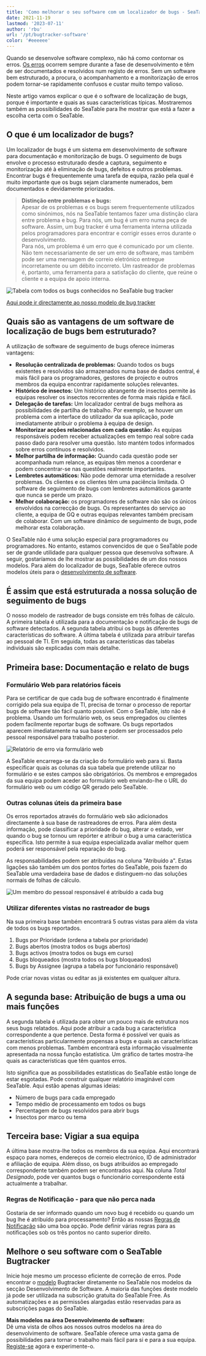 ```yaml
---
title: 'Como melhorar o seu software com um localizador de bugs - SeaTable'
date: 2021-11-19
lastmod: '2023-07-11'
author: 'rbu'
url: '/pt/bugtracker-software'
color: '#eeeeee'
---
```


Quando se desenvolve software complexo, não há como contornar os erros. [Os erros](https://www.arksolutions.de/gs/project/blog/bug-programmfehler) ocorrem sempre durante a fase de desenvolvimento e têm de ser documentados e resolvidos num registo de erros. Sem um software bem estruturado, a procura, o acompanhamento e a monitorização de erros podem tornar-se rapidamente confusos e custar muito tempo valioso.

Neste artigo vamos explicar o que é o software de localização de bugs, porque é importante e quais as suas características típicas. Mostraremos também as possibilidades do SeaTable para lhe mostrar que está a fazer a escolha certa com o SeaTable.

## O que é um localizador de bugs?

Um localizador de bugs é um sistema em desenvolvimento de software para documentação e monitorização de bugs. O seguimento de bugs envolve o processo estruturado desde a captura, seguimento e monitorização até à eliminação de bugs, defeitos e outros problemas. Encontrar bugs é frequentemente uma tarefa de equipa, razão pela qual é muito importante que os bugs sejam claramente numerados, bem documentados e devidamente priorizados.

> **Distinção entre problemas e bugs:**  
> Apesar de os problemas e os bugs serem frequentemente utilizados como sinónimos, nós na SeaTable tentamos fazer uma distinção clara entre problema e bug. Para nós, um bug é um erro numa peça de software. Assim, um bug tracker é uma ferramenta interna utilizada pelos programadores para encontrar e corrigir esses erros durante o desenvolvimento.  
> Para nós, um problema é um erro que é comunicado por um cliente. Não tem necessariamente de ser um erro de software, mas também pode ser uma mensagem de correio eletrónico entregue incorretamente ou um débito incorreto. Um rastreador de problemas é, portanto, uma ferramenta para a satisfação do cliente, que reúne o cliente e a equipa de apoio interna.

![Tabela com todos os bugs conhecidos no SeaTable bug tracker](https://seatable.io/wp-content/uploads/2021/11/bugtracker-uebersicht.jpg)

[Aqui pode ir directamente ao nosso modelo de bug tracker](https://seatable.io/pt/vorlage/hlbtvqrtscqmhx3adh5asg/)

## Quais são as vantagens de um software de localização de bugs bem estruturado?

A utilização de software de seguimento de bugs oferece inúmeras vantagens:

- **Resolução centralizada de problemas:** Quando todos os bugs existentes e resolvidos são armazenados numa base de dados central, é mais fácil para os programadores, gestores de projecto e outros membros da equipa encontrar rapidamente soluções relevantes.
- **Histórico de insectos:** Um histórico abrangente de insectos permite às equipas resolver os insectos recorrentes de forma mais rápida e fácil.
- **Delegação de tarefas:** Um localizador central de bugs melhora as possibilidades de partilha de trabalho. Por exemplo, se houver um problema com a interface do utilizador da sua aplicação, pode imediatamente atribuir o problema à equipa de design.
- **Monitorizar acções relacionadas com cada questão:** As equipas responsáveis podem receber actualizações em tempo real sobre cada passo dado para resolver uma questão. Isto mantém todos informados sobre erros contínuos e resolvidos.
- **Melhor partilha de informação:** Quando cada questão pode ser acompanhada num relance, as equipas têm menos a coordenar e podem concentrar-se nas questões realmente importantes.
- **Lembretes automáticos:** Não pode demorar uma eternidade a resolver problemas. Os clientes e os clientes têm uma paciência limitada. O software de seguimento de bugs com lembretes automáticos garante que nunca se perde um prazo.
- **Melhor colaboração:** os programadores de software não são os únicos envolvidos na correcção de bugs. Os representantes do serviço ao cliente, a equipa de GQ e outras equipas relevantes também precisam de colaborar. Com um software dinâmico de seguimento de bugs, pode melhorar esta colaboração.

O SeaTable não é uma solução especial para programadores ou programadores. No entanto, estamos convencidos de que o SeaTable pode ser de grande utilidade para qualquer pessoa que desenvolva software. A seguir, gostaríamos de lhe mostrar as possibilidades de um dos nossos modelos. Para além do localizador de bugs, SeaTable oferece outros modelos úteis para o [desenvolvimento de software](https://seatable.io/pt/vorlagen/softwareentwicklung/).

## É assim que está estruturada a nossa solução de seguimento de bugs

O nosso modelo de rastreador de bugs consiste em três folhas de cálculo. A primeira tabela é utilizada para a documentação e notificação de bugs de software detectados. A segunda tabela atribui os bugs às diferentes características do software. A última tabela é utilizada para atribuir tarefas ao pessoal de TI. Em seguida, todas as características das tabelas individuais são explicadas com mais detalhe.

## Primeira base: Documentação e relato de bugs

### Formulário Web para relatórios fáceis

Para se certificar de que cada bug de software encontrado é finalmente corrigido pela sua equipa de TI, precisa de tornar o processo de reportar bugs de software tão fácil quanto possível. Com o SeaTable, isto não é problema. Usando um formulário web, os seus empregados ou clientes podem facilmente reportar bugs de software. Os bugs reportados aparecem imediatamente na sua base e podem ser processados pelo pessoal responsável para trabalho posterior.

![Relatório de erro via formulário web](https://seatable.io/wp-content/uploads/2021/11/bug-report-per-webformular.png)

A SeaTable encarrega-se da criação do formulário web para si. Basta especificar quais as colunas da sua tabela que pretende utilizar no formulário e se estes campos são obrigatórios. Os membros e empregados da sua equipa podem aceder ao formulário web enviando-lhe o URL do formulário web ou um código QR gerado pelo SeaTable.

### Outras colunas úteis da primeira base

Os erros reportados através do formulário web são adicionados directamente à sua base de rastreadores de erros. Para além desta informação, pode classificar a prioridade do bug, alterar o estado, ver quando o bug se tornou um repórter e atribuir o bug a uma característica específica. Isto permite à sua equipa especializada avaliar melhor quem poderá ser responsável pela reparação do bug.

As responsabilidades podem ser atribuídas na coluna "Atribuído a". Estas ligações são também um dos pontos fortes do SeaTable, pois fazem do SeaTable uma verdadeira base de dados e distinguem-no das soluções normais de folhas de cálculo.

![Um membro do pessoal responsável é atribuído a cada bug](https://seatable.io/wp-content/uploads/2021/11/bugtracker-verantwortlichkeiten-mitarbeiter-zuweisen.png)

### Utilizar diferentes vistas no rastreador de bugs

Na sua primeira base também encontrará 5 outras vistas para além da vista de todos os bugs reportados.

1. Bugs por Prioridade (ordena a tabela por prioridade)
2. Bugs abertos (mostra todos os bugs abertos)
3. Bugs activos (mostra todos os bugs em curso)
4. Bugs bloqueados (mostra todos os bugs bloqueados)
5. Bugs by Assignee (agrupa a tabela por funcionário responsável)

Pode criar novas vistas ou editar as já existentes em qualquer altura.

## A segunda base: Atribuição de bugs a uma ou mais funções

A segunda tabela é utilizada para obter um pouco mais de estrutura nos seus bugs relatados. Aqui pode atribuir a cada bug a característica correspondente a que pertence. Desta forma é possível ver quais as características particularmente propensas a bugs e quais as características com menos problemas. Também encontrará esta informação visualmente apresentada na nossa função estatística. Um gráfico de tartes mostra-lhe quais as características que têm quantos erros.

Isto significa que as possibilidades estatísticas do SeaTable estão longe de estar esgotadas. Pode construir qualquer relatório imaginável com SeaTable. Aqui estão apenas algumas ideias:

- Número de bugs para cada empregado
- Tempo médio de processamento em todos os bugs
- Percentagem de bugs resolvidos para abrir bugs
- Insectos por marco ou tema

## Terceira base: Vigiar a sua equipa

A última base mostra-lhe todos os membros da sua equipa. Aqui encontrará espaço para nomes, endereços de correio electrónico, ID de administrador e afiliação de equipa. Além disso, os bugs atribuídos ao empregado correspondente também podem ser encontrados aqui. Na coluna _Total Designado_, pode ver quantos bugs o funcionário correspondente está actualmente a trabalhar.

### Regras de Notificação - para que não perca nada

Gostaria de ser informado quando um novo bug é recebido ou quando um bug lhe é atribuído para processamento? Então as nossas [Regras de Notificação](https://seatable.io/pt/docs/handbuch/zusammenarbeit/benachrichtigungen/) são uma boa opção. Pode definir várias regras para as notificações sob os três pontos no canto superior direito.

## Melhore o seu software com o SeaTable Bugtracker

Inicie hoje mesmo um processo eficiente de correção de erros. Pode encontrar o [modelo](https://seatable.io/pt/vorlage/hlbtvqrtscqmhx3adh5asg/) Bugtracker diretamente no SeaTable nos modelos da secção Desenvolvimento de Software. A maioria das funções deste modelo já pode ser utilizada na subscrição gratuita do SeaTable Free. As automatizações e as permissões alargadas estão reservadas para as subscrições pagas do SeaTable.

**Mais modelos na área Desenvolvimento de software:**  
Dê uma vista de olhos aos nossos outros modelos na área do desenvolvimento de software. SeaTable oferece uma vasta gama de possibilidades para tornar o trabalho mais fácil para si e para a sua equipa. [Registe-se](/pt/registrierung/) agora e experimente-o.
